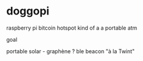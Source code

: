 # doggopi

raspberry pi bitcoin hotspot
kind of a a portable atm

goal

portable solar - graphène ?
 ble beacon "à la Twint"
